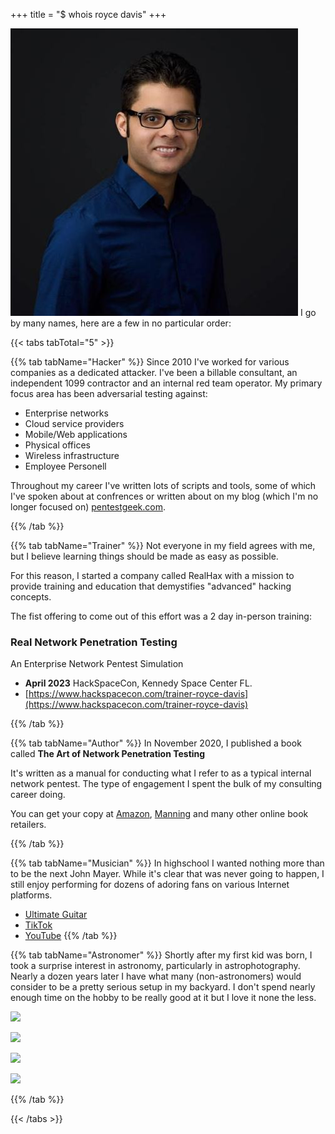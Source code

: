 +++
title = "$ whois royce davis"
+++ 

![](../images/corporate-sellout.jpeg)
I go by many names, here are a few in no particular order:


{{< tabs tabTotal="5" >}}

{{% tab tabName="Hacker" %}}
Since 2010 I've worked for various companies as a dedicated attacker.  I've been a billable consultant, an independent 1099 contractor and an internal red team operator. My primary focus area has been adversarial testing against:

* Enterprise networks
* Cloud service providers
* Mobile/Web applications
* Physical offices
* Wireless infrastructure
* Employee Personell

Throughout my career I've written lots of scripts and tools, some of which I've spoken about at confrences or written about on my blog (which I'm no longer focused on) [pentestgeek.com](https://www.pentestgeek.com/blog).

{{% /tab %}}

{{% tab tabName="Trainer" %}}
Not everyone in my field agrees with me, but I believe learning things should be made as easy as possible.

For this reason, I started a company called RealHax with a mission to provide training and education that demystifies "advanced" hacking concepts.

The fist offering to come out of this effort was a 2 day in-person training:
### Real Network Penetration Testing
An Enterprise Network Pentest Simulation


* **April 2023** HackSpaceCon, Kennedy Space Center FL.
* [https://www.hackspacecon.com/trainer-royce-davis](https://www.hackspacecon.com/trainer-royce-davis)

{{% /tab %}}

{{% tab tabName="Author" %}}
In November 2020, I published a book called **The Art of Network Penetration Testing**

It's written as a manual for conducting what I refer to as a typical internal network pentest.  The type of engagement I spent the bulk of my consulting career doing.

You can get your copy at [Amazon](https://amzn.to/42hs6tA), [Manning](https://www.manning.com/books/the-art-of-network-penetration-testing) and many other online book retailers.

{{% /tab %}}

{{% tab tabName="Musician" %}}
In highschool I wanted nothing more than to be the next John Mayer.  While it's clear that was never going to happen, I still enjoy performing for dozens of adoring fans on various Internet platforms.

* [Ultimate Guitar](https://www.ultimate-guitar.com/u/r3dy)
* [TikTok](https://www.tiktok.com/@theonlyroycedavis)
* [YouTube](https://www.youtube.com/@roycedavis5313)
{{% /tab %}}

{{% tab tabName="Astronomer" %}}
Shortly after my first kid was born, I took a surprise interest in astronomy, particularly in astrophotography.  Nearly a dozen years later I have what many (non-astronomers) would consider to be a pretty serious setup in my backyard.  I don't spend nearly enough time on the hobby to be really good at it but I love it none the less.

![](/images/astro0.jpg)

![](/images/astro1.jpg)

![](/images/astro2.jpg)

![](/images/astro3.jpg)

{{% /tab %}}

{{< /tabs >}}


